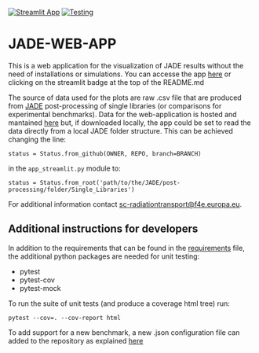 [![Streamlit App](https://static.streamlit.io/badges/streamlit_badge_black_white.svg)](https://jade-web-app-q4gmytmvbalfgbgjdnfifr.streamlit.app/)
[![Testing](https://github.com/JADE-V-V/JADE-WEB-APP/actions/workflows/pytest.yml/badge.svg?branch=main)](https://github.com/JADE-V-V/JADE-WEB-APP/actions/workflows/pytest.yml)

# JADE-WEB-APP

This is a web application for the visualization of JADE results without the need of installations or simulations. You can accesse the app [here](https://jade-web-app-q4gmytmvbalfgbgjdnfifr.streamlit.app/) or clicking on the streamlit badge at the top of the README.md

The source of data used for the plots are raw .csv file that are produced from [JADE](https://github.com/JADE-V-V/JADE) post-processing of single libraries (or comparisons for experimental benchmarks). Data for the web-application is hosted and mantained [here](https://github.com/JADE-V-V/JADE-RAW-RESULTS) but, if downloaded locally, the app could be set to read the data directly from a local JADE folder structure. This can be achieved changing the line:

```status = Status.from_github(OWNER, REPO, branch=BRANCH)```

in the ``app_streamlit.py`` module to:

```status = Status.from_root('path/to/the/JADE/post-processing/folder/Single_Libraries')```

For additional information contact sc-radiationtransport@f4e.europa.eu.

## Additional instructions for developers

In addition to the requirements that can be found in the [requirements](./requirements.txt) file, the additional python packages are needed for unit testing:

- pytest
- pytest-cov
- pytest-mock

To run the suite of unit tests (and produce a coverage html tree) run:

```pytest --cov=. --cov-report html```

To add support for a new benchmark, a new .json configuration file can added to the repository as explained [here](/docs/json_structure.md)